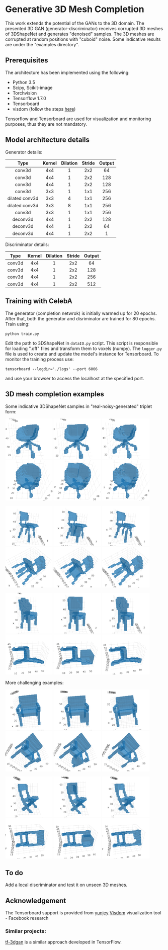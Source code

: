 # Generative 3D Mesh Completion
This work extends the potential of the GANs to the 3D domain. The presented 3D GAN (generator-discriminator) receives corrupted 3D meshes of 3DShapeNet and generates "denoised" samples. The 3D meshes are corrupted at random positions with "cuboid" noise. Some indicative results are under the "examples directory".

## Prerequisites
The architecture has been implemented using the following:
- Python 3.5
- Scipy, Scikit-image
- Torchvision
- Tensorflow 1.7.0
- Tensorboard
- visdom (follow the steps [here](https://github.com/facebookresearch/visdom))

Tensorflow and Tensorboard are used for visualization and monitoring purposes, thus they are not mandatory.

## Model architecture details
Generator details:

|      Type      | Kernel | Dilation | Stride | Output |
|:--------------:|:------:|:--------:|:------:|:------:|
|     conv3d     |  4x4   |    1     |  2x2   |   64   |
|     conv3d     |  4x4   |    1     |  2x2   |   128  |
|     conv3d     |  4x4   |    1     |  2x2   |   128  |
|     conv3d     |  3x3   |    1     |  1x1   |   256  |
| dilated conv3d |  3x3   |    4     |  1x1   |   256  |
| dilated conv3d |  3x3   |    8     |  1x1   |   256  |
|     conv3d     |  3x3   |    1     |  1x1   |   256  |
|    deconv3d    |  4x4   |    1     |  2x2   |   128  |
|    deconv3d    |  4x4   |    1     |  2x2   |   64   |
|    deconv3d    |  4x4   |    1     |  2x2   |   1    |

Discriminator details:

|      Type      | Kernel | Dilation | Stride | Output |
|:--------------:|:------:|:--------:|:------:|:------:|
|     conv3d     |  4x4   |    1     |  2x2   |   64   |
|     conv3d     |  4x4   |    1     |  2x2   |   128  |
|     conv3d     |  4x4   |    1     |  2x2   |   256  |
|     conv3d     |  4x4   |    1     |  2x2   |   512  |



## Training with CelebA
The generator (completion netwrok) is initially warmed up for 20 epochs. After that, both the generator and disriminator are trained for 80 epochs. Train using:

```
python train.py
```

Edit the path to 3DShapeNet in ```dataIO.py``` script. This script is responsible for loading ".off" files and transform them to voxels (numpy). The ```logger.py``` file is used to create and update the model's instance for Tensorboard. To monitor the training process use:

```
tensorboard --logdir='./logs' --port 6006
```
and use your browser to access the localhost at the specified port.


## 3D mesh completion examples
Some indicative 3DShapeNet samples in "real-noisy-generated" triplet form:

<img src="https://github.com/spthermo/generative-3D-mesh-completion/blob/master/examples/1_1.png" width="150"> <img src="https://github.com/spthermo/generative-3D-mesh-completion/blob/master/examples/1_2.png" width="150"> <img src="https://github.com/spthermo/generative-3D-mesh-completion/blob/master/examples/1_3.png" width="150">
<img src="https://github.com/spthermo/generative-3D-mesh-completion/blob/master/examples/1_4.png" width="150"> <img src="https://github.com/spthermo/generative-3D-mesh-completion/blob/master/examples/1_5.png" width="150"> <img src="https://github.com/spthermo/generative-3D-mesh-completion/blob/master/examples/1_6.png" width="150">

<img src="https://github.com/spthermo/generative-3D-mesh-completion/blob/master/examples/2_1.png" width="150"> <img src="https://github.com/spthermo/generative-3D-mesh-completion/blob/master/examples/2_2.png" width="150"> <img src="https://github.com/spthermo/generative-3D-mesh-completion/blob/master/examples/2_3.png" width="150">
<img src="https://github.com/spthermo/generative-3D-mesh-completion/blob/master/examples/2_4.png" width="150"> <img src="https://github.com/spthermo/generative-3D-mesh-completion/blob/master/examples/2_5.png" width="150"> <img src="https://github.com/spthermo/generative-3D-mesh-completion/blob/master/examples/2_6.png" width="150">

<img src="https://github.com/spthermo/generative-3D-mesh-completion/blob/master/examples/3_1.png" width="150"> <img src="https://github.com/spthermo/generative-3D-mesh-completion/blob/master/examples/3_2.png" width="150"> <img src="https://github.com/spthermo/generative-3D-mesh-completion/blob/master/examples/3_3.png" width="150">
<img src="https://github.com/spthermo/generative-3D-mesh-completion/blob/master/examples/3_4.png" width="150"> <img src="https://github.com/spthermo/generative-3D-mesh-completion/blob/master/examples/3_5.png" width="150"> <img src="https://github.com/spthermo/generative-3D-mesh-completion/blob/master/examples/3_6.png" width="150">

More challenging examples:

<img src="https://github.com/spthermo/generative-3D-mesh-completion/blob/master/examples/4_1.png" width="150"> <img src="https://github.com/spthermo/generative-3D-mesh-completion/blob/master/examples/4_2.png" width="150"> <img src="https://github.com/spthermo/generative-3D-mesh-completion/blob/master/examples/4_3.png" width="150">
<img src="https://github.com/spthermo/generative-3D-mesh-completion/blob/master/examples/4_4.png" width="150"> <img src="https://github.com/spthermo/generative-3D-mesh-completion/blob/master/examples/4_5.png" width="150"> <img src="https://github.com/spthermo/generative-3D-mesh-completion/blob/master/examples/4_6.png" width="150">

<img src="https://github.com/spthermo/generative-3D-mesh-completion/blob/master/examples/5_1.png" width="150"> <img src="https://github.com/spthermo/generative-3D-mesh-completion/blob/master/examples/5_2.png" width="150"> <img src="https://github.com/spthermo/generative-3D-mesh-completion/blob/master/examples/5_3.png" width="150">
<img src="https://github.com/spthermo/generative-3D-mesh-completion/blob/master/examples/5_4.png" width="150"> <img src="https://github.com/spthermo/generative-3D-mesh-completion/blob/master/examples/5_5.png" width="150"> <img src="https://github.com/spthermo/generative-3D-mesh-completion/blob/master/examples/5_6.png" width="150">

## To do
Add a local discriminator and test it on unseen 3D meshes.


## Acknowledgement
The Tensorboard support is provided from [yunjey](https://github.com/yunjey/pytorch-tutorial/tree/master/tutorials/04-utils/tensorboard)
[Visdom]((https://github.com/facebookresearch/visdom)) visualization tool - Facebook research


### Similar projects:
[tf-3dgan](https://github.com/meetshah1995/tf-3dgan) is a similar approach developed in TensorFlow.
